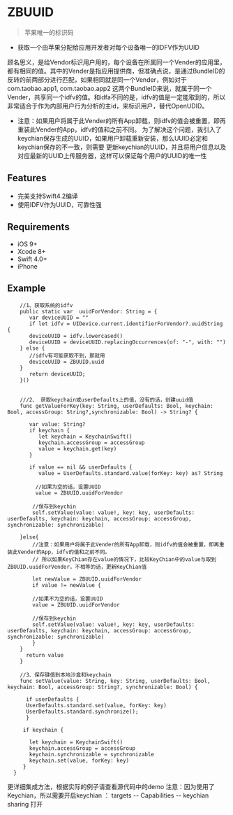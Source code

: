 # ZBUUID

>苹果唯一的标识码

- 获取一个由苹果分配给应用开发者对每个设备唯一的IDFV作为UUID

 顾名思义，是给Vendor标识用户用的，每个设备在所属同一个Vender的应用里，都有相同的值。其中的Vender是指应用提供商，但准确点说，是通过BundleID的反转的前两部分进行匹配，如果相同就是同一个Vender，例如对于com.taobao.app1, com.taobao.app2 这两个BundleID来说，就属于同一个Vender，共享同一个idfv的值。和idfa不同的是，idfv的值是一定能取到的，所以非常适合于作为内部用户行为分析的主id，来标识用户，替代OpenUDID。

- 注意：如果用户将属于此Vender的所有App卸载，则idfv的值会被重置，即再重装此Vender的App，idfv的值和之前不同。
为了解决这个问题，我引入了keychian保存生成的UUID，如果用户卸载重新安装，那么UUID必定和keychian保存的不一致，则需要
更新keychian的UUID，并且将用户信息以及对应最新的UUID上传服务器，这样可以保证每个用户的UUID的唯一性

## Features

- 完美支持Swift4.2编译
- 使用IDFV作为UUID，可靠性强


## Requirements

- iOS 9+
- Xcode 8+
- Swift 4.0+
- iPhone

## Example

        //1、获取系统的idfv
        public static var  uuidForVendor: String = {
           var deviceUUID = ""
           if let idfv = UIDevice.current.identifierForVendor?.uuidString {
           deviceUUID = idfv.lowercased()
           deviceUUID = deviceUUID.replacingOccurrences(of: "-", with: "")
        } else {
           //idfv有可能获取不到，那就用
           deviceUUID = ZBUUID.uuid
        }
           return deviceUUID;
        }()
        
   
        ///2、 获取keychain或userDefaults上的值，没有的话，创建uuid值
        func getValueForKey(key: String, userDefaults: Bool, keychain: Bool, accessGroup: String?,synchronizable: Bool) -> String? {
        
           var value: String?
           if keychain {
              let keychain = KeychainSwift()
              keychain.accessGroup = accessGroup
              value = keychain.get(key)
           }
        
           if value == nil && userDefaults {
              value = UserDefaults.standard.value(forKey: key) as? String
        
             //如果为空的话，设置UUID
             value = ZBUUID.uuidForVendor
         
            //保存到keychin
            self.setValue(value: value!, key: key, userDefaults: userDefaults, keychain: keychain, accessGroup: accessGroup, synchronizable: synchronizable)
        
        }else{
            //注意：如果用户将属于此Vender的所有App卸载，则idfv的值会被重置，即再重装此Vender的App，idfv的值和之前不同。
            // 所以如果KeyChian存在value的情况下，比较KeyChian中的value与取到 ZBUUID.uuidForVendor，不相等的话，更新KeyChian值
        
            let newValue = ZBUUID.uuidForVendor
            if value != newValue {
        
            //如果不为空的话，设置UUID
            value = ZBUUID.uuidForVendor
        
            //保存到keychin
            self.setValue(value: value!, key: key, userDefaults: userDefaults, keychain: keychain, accessGroup: accessGroup, synchronizable: synchronizable)
            }
        }
          return value
        }

        //3、保存键值到本地沙盒和keychain
        func setValue(value: String, key: String, userDefaults: Bool, keychain: Bool, accessGroup: String?, synchronizable: Bool) {
        
          if userDefaults {
          UserDefaults.standard.set(value, forKey: key)
          UserDefaults.standard.synchronize();
          }
        
         if keychain {
        
           let keychain = KeychainSwift()
           keychain.accessGroup = accessGroup
           keychain.synchronizable = synchronizable
           keychain.set(value, forKey: key)
         }
      }
        

更详细集成方法，根据实际的例子请查看源代码中的demo
注意：因为使用了Keychian，所以需要开启keychian ： targets -- Capabilities -- keychian sharing 打开



